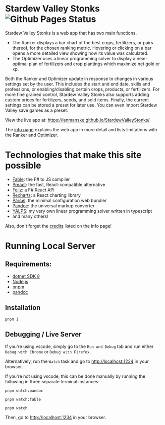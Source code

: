 # Stardew Valley Stonks ![Github Pages Status](https://github.com/IanManske/StardewValleyStonks/actions/workflows/main.yaml/badge.svg)

Stardew Valley Stonks is a web app that has two main functions.
- The Ranker displays a bar chart of the best crops, fertilizers, or pairs thereof, for the chosen ranking metric.
  Hovering or clicking on a bar opens a more detailed view showing how its value was calculated.
- The Optimizer uses a linear programming solver to display a near-optimal plan of fertilizers and crop plantings which maximize net gold or xp.

Both the Ranker and Optimizer update in response to changes in various settings set by the user.
This includes the start and end date, skills and professions, or enabling/disabling certain crops, products, or fertilizers.
For more fine grained control, Stardew Valley Stonks also supports adding custom prices for fertilizers, seeds, and sold items.
Finally, the current settings can be stored a preset for later use. You can even import Stardew Valley save games as a preset.

View the live app at: <https://ianmanske.github.io/StardewValleyStonks/>

The [info page](https://ianmanske.github.io/StardewValleyStonks/info.html) explains the web app in more detail and lists limitations with the Ranker and Optimizer.

# Technologies that make this site possible
- [Fable](https://github.com/fable-compiler/Fable): the F\# to JS compiler
- [Preact](https://github.com/preactjs/preact): the fast, React-compatible alternative
- [Feliz](https://github.com/Zaid-Ajaj/Feliz): a F\# React API
- [Recharts](https://github.com/recharts/recharts): a React charting library
- [Parcel](https://github.com/parcel-bundler/parcel): the minimal configuration web bundler
- [Pandoc](https://github.com/jgm/pandoc): the universal markup converter
- [YALPS](https://github.com/IanManske/YALPS): my very own linear programming solver written in typescript
- and many others!

Also, don't forget the [credits](https://ianmanske.github.io/StardewValleyStonks/info.html#credits) listed on the info page!

# Running Local Server
## Requirements:
- [dotnet SDK 8](https://dotnet.microsoft.com/download)
- [Node.js](https://nodejs.org/)
- [pnpm](https://pnpm.io/)
- [pandoc](https://pandoc.org/)

## Installation
```
pnpm i
```

## Debugging / Live Server
If you're using vscode, simply go to the `Run and Debug` tab and run either `Debug with Chrome` or `Debug with Firefox`.

Alternatively, run the `Watch` task and go to <http://localhost:1234> in your browser.

If you're not using vscode, this can be done manually by running the following in three separate terminal instances:
```
pnpm watch:pandoc
```
```
pnpm watch:fable
```
```
pnpm watch
```
Then, go to <http://localhost:1234> in your browser.

